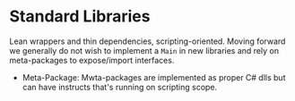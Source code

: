 # Standard Libraries

Lean wrappers and thin dependencies, scripting-oriented. Moving forward we generally do not wish to implement a `Main` in new libraries and rely on meta-packages to expose/import interfaces.

* Meta-Package: Mwta-packages are implemented as proper C# dlls but can have instructs that's running on scripting scope.